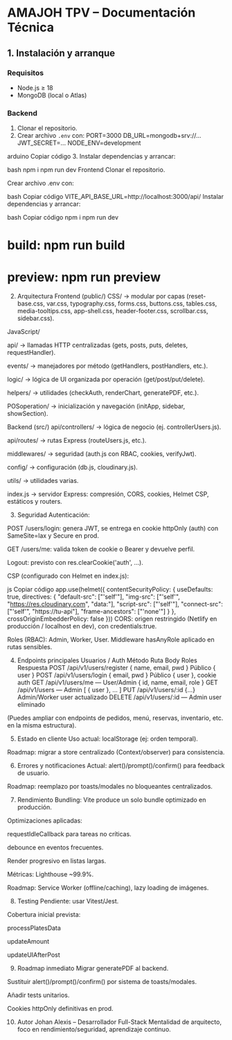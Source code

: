 # AMAJOH TPV – Documentación Técnica

## 1. Instalación y arranque

### Requisitos

- Node.js ≥ 18
- MongoDB (local o Atlas)

### Backend

1. Clonar el repositorio.
2. Crear archivo `.env` con:
   PORT=3000
   DB_URL=mongodb+srv://...
   JWT_SECRET=...
   NODE_ENV=development

arduino
Copiar código 3. Instalar dependencias y arrancar:

bash
npm i
npm run dev
Frontend
Clonar el repositorio.

Crear archivo .env con:

bash
Copiar código
VITE_API_BASE_URL=http://localhost:3000/api/
Instalar dependencias y arrancar:

bash
Copiar código
npm i
npm run dev

# build: npm run build

# preview: npm run preview

2. Arquitectura
   Frontend (public/)
   CSS/ → modular por capas (reset-base.css, var.css, typography.css, forms.css, buttons.css, tables.css, media-tooltips.css, app-shell.css, header-footer.css, scrollbar.css, sidebar.css).

JavaScript/

api/ → llamadas HTTP centralizadas (gets, posts, puts, deletes, requestHandler).

events/ → manejadores por método (getHandlers, postHandlers, etc.).

logic/ → lógica de UI organizada por operación (get/post/put/delete).

helpers/ → utilidades (checkAuth, renderChart, generatePDF, etc.).

POSoperation/ → inicialización y navegación (initApp, sidebar, showSection).

Backend (src/)
api/controllers/ → lógica de negocio (ej. controllerUsers.js).

api/routes/ → rutas Express (routeUsers.js, etc.).

middlewares/ → seguridad (auth.js con RBAC, cookies, verifyJwt).

config/ → configuración (db.js, cloudinary.js).

utils/ → utilidades varias.

index.js → servidor Express: compresión, CORS, cookies, Helmet CSP, estáticos y routers.

3. Seguridad
   Autenticación:

POST /users/login: genera JWT, se entrega en cookie httpOnly (auth) con SameSite=lax y Secure en prod.

GET /users/me: valida token de cookie o Bearer y devuelve perfil.

Logout: previsto con res.clearCookie('auth', …).

CSP (configurado con Helmet en index.js):

js
Copiar código
app.use(helmet({
contentSecurityPolicy: {
useDefaults: true,
directives: {
"default-src": ["'self'"],
"img-src": ["'self'", "https://res.cloudinary.com", "data:"],
"script-src": ["'self'"],
"connect-src": ["'self'", "https://tu-api"],
"frame-ancestors": ["'none'"]
}
},
crossOriginEmbedderPolicy: false
}))
CORS: origen restringido (Netlify en producción / localhost en dev), con credentials:true.

Roles (RBAC): Admin, Worker, User. Middleware hasAnyRole aplicado en rutas sensibles.

4. Endpoints principales
   Usuarios / Auth
   Método Ruta Body Roles Respuesta
   POST /api/v1/users/register { name, email, pwd } Público { user }
   POST /api/v1/users/login { email, pwd } Público { user }, cookie auth
   GET /api/v1/users/me — User/Admin { id, name, email, role }
   GET /api/v1/users — Admin [ { user }, … ]
   PUT /api/v1/users/:id {…} Admin/Worker user actualizado
   DELETE /api/v1/users/:id — Admin user eliminado

(Puedes ampliar con endpoints de pedidos, menú, reservas, inventario, etc. en la misma estructura).

5. Estado en cliente
   Uso actual: localStorage (ej: orden temporal).

Roadmap: migrar a store centralizado (Context/observer) para consistencia.

6. Errores y notificaciones
   Actual: alert()/prompt()/confirm() para feedback de usuario.

Roadmap: reemplazo por toasts/modales no bloqueantes centralizados.

7. Rendimiento
   Bundling: Vite produce un solo bundle optimizado en producción.

Optimizaciones aplicadas:

requestIdleCallback para tareas no críticas.

debounce en eventos frecuentes.

Render progresivo en listas largas.

Métricas: Lighthouse ~99.9%.

Roadmap: Service Worker (offline/caching), lazy loading de imágenes.

8. Testing
   Pendiente: usar Vitest/Jest.

Cobertura inicial prevista:

processPlatesData

updateAmount

updateUIAfterPost

9. Roadmap inmediato
   Migrar generatePDF al backend.

Sustituir alert()/prompt()/confirm() por sistema de toasts/modales.

Añadir tests unitarios.

Cookies httpOnly definitivas en prod.

10. Autor
    Johan Alexis – Desarrollador Full-Stack
    Mentalidad de arquitecto, foco en rendimiento/seguridad, aprendizaje continuo.
